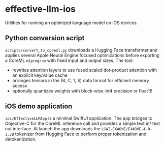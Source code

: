 # effective-llm-ios

Utilities for running an optimized language model on iOS devices.

## Python conversion script

`scripts/convert_to_coreml.py` downloads a Hugging Face transformer and applies
several Apple Neural Engine focused optimizations before exporting a CoreML
`mlprogram` with fixed input and output sizes. The tool:

- rewrites attention layers to use fused scaled dot-product attention with an
  explicit key/value cache
- arranges tensors in the (B, C, 1, S) data format for efficient memory access
- optionally quantizes weights with block-wise int4 precision or float16

## iOS demo application

`ios/EffectiveLLMApp` is a minimal SwiftUI application. The app bridges to
Objective-C for the CoreML inference call and provides a simple text in/
text out interface. At launch the app downloads the
`LGAI-EXAONE/EXAONE-4.0-1.2B` tokenizer from Hugging Face to perform
proper tokenization and detokenization.
